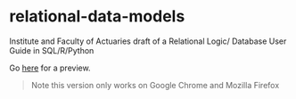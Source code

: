 # relational-data-models
Institute and Faculty of Actuaries draft of a Relational Logic/ Database User Guide in SQL/R/Python

Go [here](https://jackmau.github.io/relational-data-models/output.html) for a preview.

> Note this version only works on Google Chrome and Mozilla Firefox
